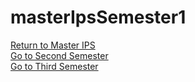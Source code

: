 # masterIpsSemester1

[Return to Master IPS](https://github.com/su6i/Master-IPS-2019)   
[Go to Second Semester](https://github.com/su6i/masterIpsSemester2)   
[Go to Third Semester](https://github.com/su6i/masterIpsSemester3)   
